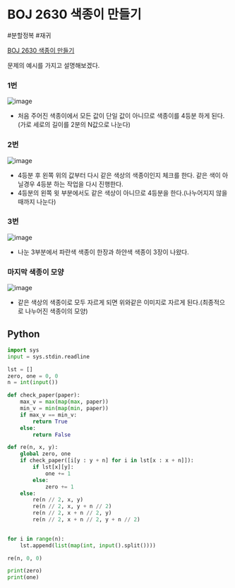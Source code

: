 # BOJ 2630 색종이 만들기
#분할정복 #재귀

[BOJ 2630 색종이 만들기](https://www.acmicpc.net/problem/2630)

문제의 예시를 가지고 설명해보겠다.

### 1번
![image](https://user-images.githubusercontent.com/113662725/216801632-203f07b4-b1b9-444c-950c-53df212b9520.png)
- 처음 주어진 색종이에서 모든 값이 단일 값이 아니므로 색종이를 4등분 하게 된다.(가로 세로의 길이를 2분의 N값으로 나눈다)

### 2번
![image](https://user-images.githubusercontent.com/113662725/216801980-bdf4a2ff-7d6e-4d1d-82fc-1fcd7caf1ead.png)
- 4등분 후 왼쪽 위의 값부터 다시 같은 색상의 색종이인지 체크를 한다. 같은 색이 아닐경우 4등분 하는 작업을 다시 진행한다.
- 4등분의 왼쪽 윗 부분에서도 같은 색상이 아니므로 4등분을 한다.(나누어지지 않을때까지 나눈다)

### 3번
![image](https://user-images.githubusercontent.com/113662725/216802052-c23f57c6-5dbf-41eb-b3f6-08ff4d529230.png)
- 나눈 3부분에서 파란색 색종이 한장과 하얀색 색종이 3장이 나왔다.

### 마지막 색종이 모양
![image](https://user-images.githubusercontent.com/113662725/216802265-b88be616-f914-4391-a155-529df7cccd7a.png)
- 같은 색상의 색종이로 모두 자르게 되면 위와같은 이미지로 자르게 된다.(최종적으로 나누어진 색종이의 모양)



## Python
```python
import sys
input = sys.stdin.readline

lst = []
zero, one = 0, 0
n = int(input())

def check_paper(paper):
    max_v = max(map(max, paper))
    min_v = min(map(min, paper))
    if max_v == min_v:
        return True
    else:
        return False

def re(n, x, y):
    global zero, one
    if check_paper([i[y : y + n] for i in lst[x : x + n]]):
        if lst[x][y]:
            one += 1
        else:
            zero += 1
    else:
        re(n // 2, x, y)
        re(n // 2, x, y + n // 2)
        re(n // 2, x + n // 2, y)
        re(n // 2, x + n // 2, y + n // 2)
    

for i in range(n):
    lst.append(list(map(int, input().split())))

re(n, 0, 0)

print(zero)
print(one)
```
